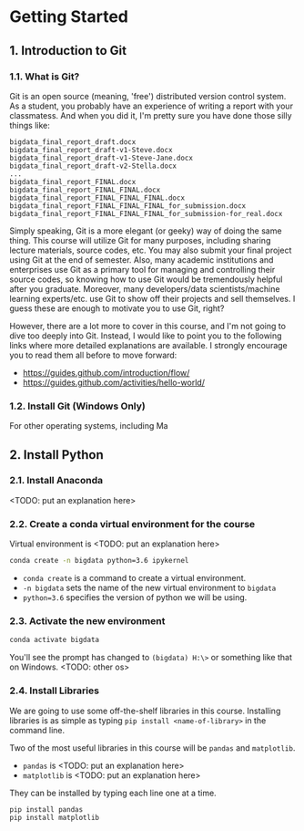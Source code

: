 # Getting Started

## 1. Introduction to Git
### 1.1. What is Git?
Git is an open source (meaning, 'free') distributed version control system.
As a student, you probably have an experience of writing a report with your classmatess.
And when you did it, I'm pretty sure you have done those silly things like:
```
bigdata_final_report_draft.docx
bigdata_final_report_draft-v1-Steve.docx
bigdata_final_report_draft-v1-Steve-Jane.docx
bigdata_final_report_draft-v2-Stella.docx
...
bigdata_final_report_FINAL.docx
bigdata_final_report_FINAL_FINAL.docx
bigdata_final_report_FINAL_FINAL_FINAL.docx
bigdata_final_report_FINAL_FINAL_FINAL_for_submission.docx
bigdata_final_report_FINAL_FINAL_FINAL_for_submission-for_real.docx
```
Simply speaking, Git is a more elegant (or geeky) way of doing the same thing.
This course will utilize Git for many purposes, including sharing lecture materials, source codes, etc.
You may also submit your final project using Git at the end of semester.
Also, many academic institutions and enterprises use Git as a primary tool for managing and controlling their source codes,
so knowing how to use Git would be tremendously helpful after you graduate.
Moreover, many developers/data scientists/machine learning experts/etc. use Git to show off their projects and sell themselves.
I guess these are enough to motivate you to use Git, right?

However, there are a lot more to cover in this course, and I'm not going to dive too deeply into Git. 
Instead, I would like to point you to the following links where more detailed explanations are available.
I strongly encourage you to read them all before to move forward:
- https://guides.github.com/introduction/flow/
- https://guides.github.com/activities/hello-world/

### 1.2. Install Git (Windows Only)
For other operating systems, including Ma

## 2. Install Python

### 2.1. Install Anaconda
<TODO: put an explanation here>

### 2.2. Create a conda virtual environment for the course
Virtual environment is <TODO: put an explanation here>
```bash
conda create -n bigdata python=3.6 ipykernel
```
- `conda create` is a command to create a virtual environment.
- `-n bigdata` sets the name of the new virtual environment to `bigdata`
- `python=3.6` specifies the version of python we will be using.

### 2.3. Activate the new environment
```bash
conda activate bigdata
```
You'll see the prompt has changed to `(bigdata) H:\>` or something like that on Windows. <TODO: other os>

### 2.4. Install Libraries
We are going to use some off-the-shelf libraries in this course.
Installing libraries is as simple as typing `pip install <name-of-library>` in the command line.

Two of the most useful libraries in this course will be `pandas` and `matplotlib`.
- `pandas` is <TODO: put an explanation here>
- `matplotlib` is <TODO: put an explanation here>

They can be installed by typing each line one at a time.
```bash
pip install pandas
pip install matplotlib
```


